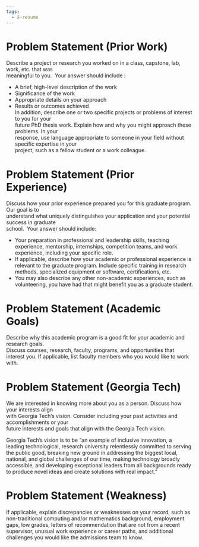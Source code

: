 ```yaml
---
tags:
  - 𝔉-resume
---
```

# Problem Statement (Prior Work)

Describe a project or research you worked on in a class, capstone, lab, work, etc. that was   
meaningful to you. 
Your answer should include :
- A brief, high-level description of the work
- Significance of the work
- Appropriate details on your approach  
- Results or outcomes achieved  
In addition, describe one or two specific projects or problems of interest to you for your   
future PhD thesis work. Explain how and why you might approach these problems. In your   
response, use language appropriate to someone in your field without specific expertise in your   
project, such as a fellow student or a work colleague.

# Problem Statement (Prior Experience)

Discuss how your prior experience prepared you for this graduate program. Our goal is to   
understand what uniquely distinguishes your application and your potential success in graduate   
school. 
Your answer should include:  
- Your preparation in professional and leadership skills, teaching experience, mentorship, internships, competition teams, and work experience, including your specific role.  
- If applicable, describe how your academic or professional experience is relevant to the graduate program. Include specific training in research methods, specialized equipment or software, certifications, etc.   
- You may also describe any other non-academic experiences, such as  volunteering, you have had that might benefit you as a graduate student.

# Problem Statement (Academic Goals)

Describe why this academic program is a good fit for your academic and research goals.   
Discuss courses, research, faculty, programs, and opportunities that interest you. If applicable, list faculty members who you would like to work with.

# Problem Statement (Georgia Tech)

We are interested in knowing more about you as a person. Discuss how your interests align   
with Georgia Tech’s vision. Consider including your past activities and accomplishments or your   
future interests and goals that align with the Georgia Tech vision.  

Georgia Tech’s vision is to be “an example of inclusive innovation, a leading technological, research university relentlessly committed to serving the public good, breaking new ground in addressing the biggest local, national, and global challenges of our time, making technology broadly accessible, and developing exceptional leaders from all backgrounds ready to produce novel ideas and create solutions with real impact.”

# Problem Statement (Weakness)

If applicable, explain discrepancies or weaknesses on your record, such as non-traditional computing and/or mathematics background, employment gaps, low grades, letters of recommendation that are not from a recent supervisor, unusual work experience or career paths, and additional challenges you would like the admissions team to know.

